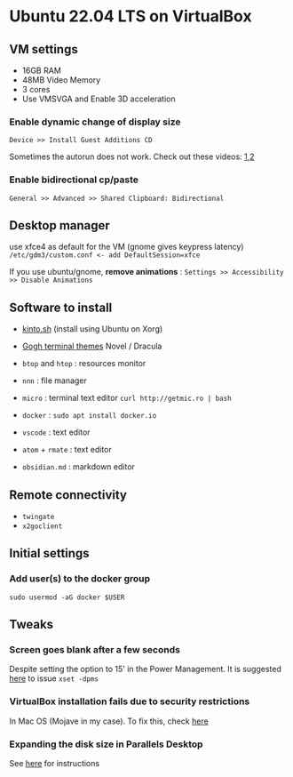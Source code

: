 # Ubuntu 22.04 LTS on VirtualBox 

## VM settings
- 16GB RAM
- 48MB Video Memory
- 3 cores
- Use VMSVGA and Enable 3D acceleration

### Enable dynamic change of display size
`Device >> Install Guest Additions CD`

Sometimes the autorun does not work. Check out these videos: [1](https://www.youtube.com/watch?v=ULSFaGmIaUo),[2](https://www.youtube.com/watch?v=KfSxpxKLjWU)

### Enable bidirectional cp/paste
`General >> Advanced >> Shared Clipboard: Bidirectional`


## Desktop manager
use xfce4 as default for the VM (gnome gives keypress latency)
`/etc/gdm3/custom.conf <- add DefaultSession=xfce`

If you use ubuntu/gnome, **remove animations** :
`Settings >> Accessibility >> Disable Animations`

## Software to install
- [kinto.sh](kinto.sh) (install using Ubuntu on Xorg)

- [Gogh terminal themes](https://gogh-co.github.io/Gogh/) Novel / Dracula


- `btop` and `htop` : resources monitor
- `nnn` : file manager
- `micro` : terminal text editor `curl http://getmic.ro | bash`
- `docker` : `sudo apt install docker.io`
- `vscode` : text editor
- `atom` + `rmate` : text editor
- `obsidian.md` : markdown editor

## Remote connectivity
- `twingate`
- `x2goclient`

## Initial settings
### Add user(s) to the docker group
`sudo usermod -aG docker $USER`

## Tweaks

### Screen goes blank after a few seconds
Despite setting the option to 15' in the Power Management.
It is suggested [here](https://askubuntu.com/questions/826190/ubuntu-16-04-lts-64bit-screen-goes-black-every-15-seconds) to issue `xset -dpms`

### VirtualBox installation fails due to security restrictions 
In Mac OS (Mojave in my case). To fix this, check [here](https://osxdaily.com/2018/12/31/install-run-virtualbox-macos-install-kernel-fails/)

### Expanding the disk size in Parallels Desktop
See [here](https://kb.parallels.com/en/129758) for instructions



